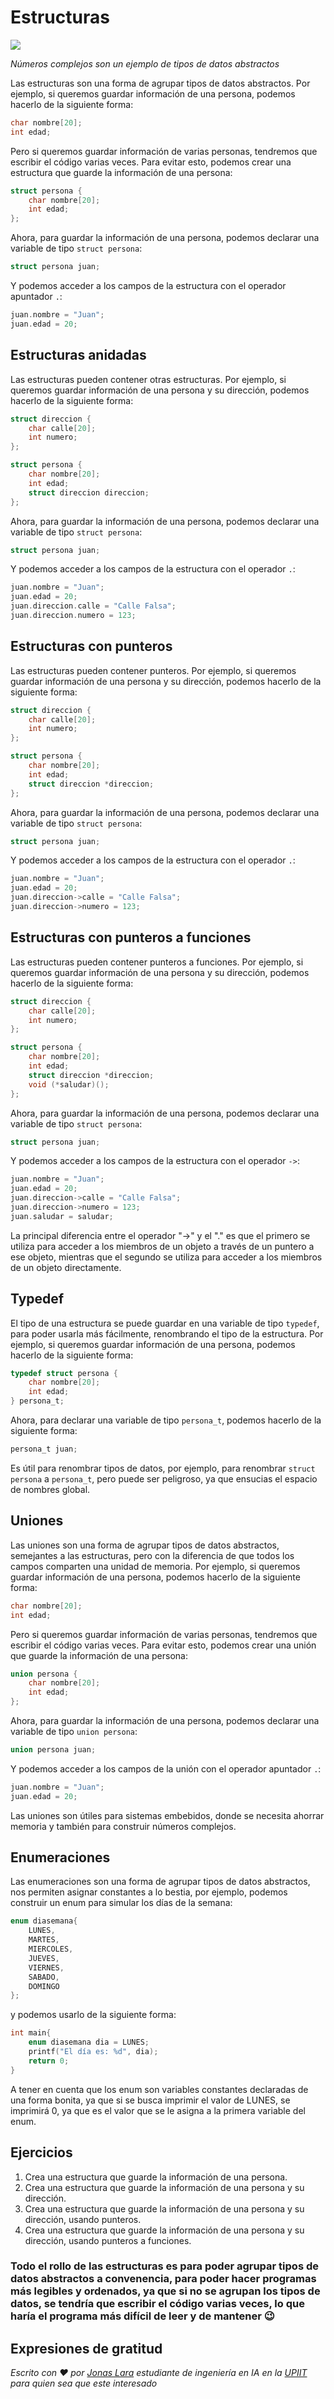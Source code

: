 # Estructuras

![](/00.-Sources/Images/NC.jpg00)

_Números complejos son un ejemplo de tipos de datos abstractos_

Las estructuras son una forma de agrupar tipos de datos abstractos. Por ejemplo, si queremos guardar información de una persona, podemos hacerlo de la siguiente forma:

```c
char nombre[20];
int edad;
```

Pero si queremos guardar información de varias personas, tendremos que escribir el código varias veces. Para evitar esto, podemos crear una estructura que guarde la información de una persona:

```c
struct persona {
    char nombre[20];
    int edad;
};
```

Ahora, para guardar la información de una persona, podemos declarar una variable de tipo `struct persona`:

```c
struct persona juan;
```

Y podemos acceder a los campos de la estructura con el operador  apuntador `.`:

```c
juan.nombre = "Juan";
juan.edad = 20;
```

## Estructuras anidadas

Las estructuras pueden contener otras estructuras. Por ejemplo, si queremos guardar información de una persona y su dirección, podemos hacerlo de la siguiente forma:

```c
struct direccion {
    char calle[20];
    int numero;
};

struct persona {
    char nombre[20];
    int edad;
    struct direccion direccion;
};
```

Ahora, para guardar la información de una persona, podemos declarar una variable de tipo `struct persona`:

```c
struct persona juan;
```

Y podemos acceder a los campos de la estructura con el operador `.`:

```c
juan.nombre = "Juan";
juan.edad = 20;
juan.direccion.calle = "Calle Falsa";
juan.direccion.numero = 123;
```

## Estructuras con punteros

Las estructuras pueden contener punteros. Por ejemplo, si queremos guardar información de una persona y su dirección, podemos hacerlo de la siguiente forma:

```c
struct direccion {
    char calle[20];
    int numero;
};

struct persona {
    char nombre[20];
    int edad;
    struct direccion *direccion;
};
```

Ahora, para guardar la información de una persona, podemos declarar una variable de tipo `struct persona`:

```c
struct persona juan;
```

Y podemos acceder a los campos de la estructura con el operador `.`:

```c
juan.nombre = "Juan";
juan.edad = 20;
juan.direccion->calle = "Calle Falsa";
juan.direccion->numero = 123;
```

## Estructuras con punteros a funciones

Las estructuras pueden contener punteros a funciones. Por ejemplo, si queremos guardar información de una persona y su dirección, podemos hacerlo de la siguiente forma:

```c
struct direccion {
    char calle[20];
    int numero;
};

struct persona {
    char nombre[20];
    int edad;
    struct direccion *direccion;
    void (*saludar)();
};
```

Ahora, para guardar la información de una persona, podemos declarar una variable de tipo `struct persona`:

```c
struct persona juan;
```

Y podemos acceder a los campos de la estructura con el operador `->`:

```c
juan.nombre = "Juan";
juan.edad = 20;
juan.direccion->calle = "Calle Falsa";
juan.direccion->numero = 123;
juan.saludar = saludar;
```

La principal diferencia entre el operador "->" y el "." es que el primero se utiliza para acceder a los miembros de un objeto a través de un puntero a ese objeto, mientras que el segundo se utiliza para acceder a los miembros de un objeto directamente.

## Typedef

El tipo de una estructura se puede guardar en una variable de tipo `typedef`, para poder usarla más fácilmente, renombrando el tipo de la estructura. Por ejemplo, si queremos guardar información de una persona, podemos hacerlo de la siguiente forma:

```c
typedef struct persona {
    char nombre[20];
    int edad;
} persona_t;
```

Ahora, para declarar una variable de tipo `persona_t`, podemos hacerlo de la siguiente forma:

```c
persona_t juan;
```

Es útil para renombrar tipos de datos, por ejemplo, para renombrar `struct persona` a `persona_t`, pero puede ser peligroso, ya que ensucias el espacio de nombres global.

## Uniones

Las uniones son una forma de agrupar tipos de datos abstractos, semejantes a las estructuras, pero con la diferencia de que todos los campos comparten una unidad de memoria. Por ejemplo, si queremos guardar información de una persona, podemos hacerlo de la siguiente forma:

```c
char nombre[20];
int edad;
```

Pero si queremos guardar información de varias personas, tendremos que escribir el código varias veces. Para evitar esto, podemos crear una unión que guarde la información de una persona:

```c
union persona {
    char nombre[20];
    int edad;
};
```

Ahora, para guardar la información de una persona, podemos declarar una variable de tipo `union persona`:

```c
union persona juan;
```

Y podemos acceder a los campos de la unión con el operador  apuntador `.`:

```c
juan.nombre = "Juan";
juan.edad = 20;
```

Las uniones son útiles para sistemas embebidos, donde se necesita ahorrar memoria y también para construir números complejos.

## Enumeraciones

Las enumeraciones son una forma de agrupar tipos de datos abstractos, nos permiten asignar constantes a lo bestia, por ejemplo, podemos construir un enum para simular los días de la semana:

```c
enum diasemana{
    LUNES,
    MARTES,
    MIERCOLES,
    JUEVES,
    VIERNES,
    SABADO,
    DOMINGO
};
```

y podemos usarlo de la siguiente forma:

```c
int main{
    enum diasemana dia = LUNES;
    printf("El día es: %d", dia);
    return 0;
}
```

A tener en cuenta que los enum son variables constantes declaradas de una forma bonita, ya que si se busca imprimir el valor de LUNES, se imprimirá 0, ya que es el valor que se le asigna a la primera variable del enum. 


## Ejercicios

1. Crea una estructura que guarde la información de una persona.
2. Crea una estructura que guarde la información de una persona y su dirección.
3. Crea una estructura que guarde la información de una persona y su dirección, usando punteros.
4. Crea una estructura que guarde la información de una persona y su dirección, usando punteros a funciones.


### Todo el rollo de las estructuras es para poder agrupar tipos de datos abstractos a convenencia, para poder hacer programas más legibles y ordenados, ya que si no se agrupan los tipos de datos, se tendría que escribir el código varias veces, lo que haría el programa más difícil de leer y de mantener 😉

## Expresiones de gratitud

_Escrito con ❤️ por [Jonas Lara](https://medium.com/@jonas_lara) estudiante de ingeniería en IA en la [UPIIT](https://www.upiit.ipn.mx/) para quien sea que este interesado_


